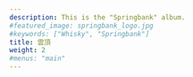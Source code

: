 ```yaml
---
description: This is the "Springbank" album.
#featured_image: springbank_logo.jpg
#keywords: ["Whisky", "Springbank"]
title: 雲頂
weight: 2
#menus: "main"
---
```

